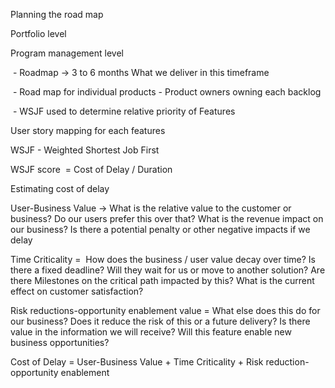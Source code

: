 Planning the road map

Portfolio level

Program management level

 \- Roadmap -> 3 to 6 months What we deliver in this timeframe

 \- Road map for individual products - Product owners owning each backlog

 \- WSJF used to determine relative priority of Features

User story mapping for each features

WSJF - Weighted Shortest Job First

WSJF score  = Cost of Delay / Duration

Estimating cost of delay

User-Business Value -> What is the relative value to the customer or business? Do our users prefer this over that? What is the revenue impact on our business? Is there a potential penalty or other negative impacts if we delay

Time Criticality =  How does the business / user value decay over time? Is there a fixed deadline? Will they wait for us or move to another solution? Are there Milestones on the critical path impacted by this? What is the current effect on customer satisfaction?

Risk reductions-opportunity enablement value = What else does this do for our business? Does it reduce the risk of this or a future delivery? Is there value in the information we will receive? Will this feature enable new business opportunities?

Cost of Delay = User-Business Value + Time Criticality + Risk reduction-opportunity enablement